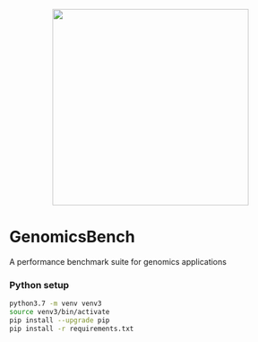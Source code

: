 <p align="center"><img src="https://github.com/arun-sub/punnet/blob/master/img/GenomicsBenchLogo.png" width="350" height="350"></p>

# GenomicsBench

A performance benchmark suite for genomics applications

### Python setup

```bash
python3.7 -m venv venv3
source venv3/bin/activate
pip install --upgrade pip
pip install -r requirements.txt
```

